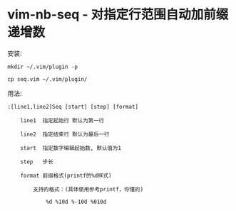 # vim-nb-seq - 对指定行范围自动加前缀递增数

安装:

    mkdir ~/.vim/plugin -p

    cp seq.vim ~/.vim/plugin/

用法:

	:[line1,line2]Seq [start] [step] [format]
	
        line1  指定起始行 默认为第一行
        
        line2  指定结束行 默认为最后一行
        
        start  指定数字编辑起始数, 默认值为1
        
        step   步长
        
        format 前缀格式(printf的%d样式)
        
            支持的格式：(具体使用参考printf，你懂的)
            
                %d %10d %-10d %010d
